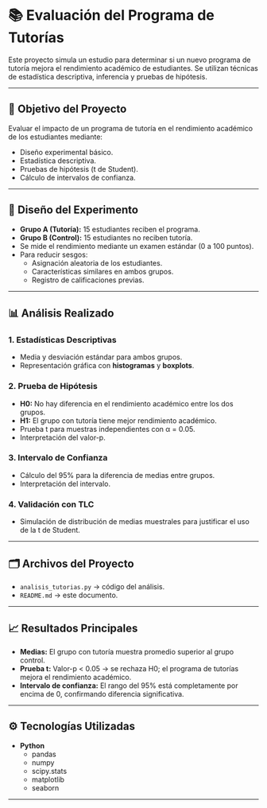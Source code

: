 # 📚 Evaluación del Programa de Tutorías

Este proyecto simula un estudio para determinar si un nuevo programa de tutoría mejora el rendimiento académico de estudiantes. Se utilizan técnicas de estadística descriptiva, inferencia y pruebas de hipótesis.

---

## 🎯 Objetivo del Proyecto
Evaluar el impacto de un programa de tutoría en el rendimiento académico de los estudiantes mediante:
- Diseño experimental básico.
- Estadística descriptiva.
- Pruebas de hipótesis (t de Student).
- Cálculo de intervalos de confianza.

---

## 📝 Diseño del Experimento
- **Grupo A (Tutoría):** 15 estudiantes reciben el programa.
- **Grupo B (Control):** 15 estudiantes no reciben tutoría.
- Se mide el rendimiento mediante un examen estándar (0 a 100 puntos).
- Para reducir sesgos:
  - Asignación aleatoria de los estudiantes.
  - Características similares en ambos grupos.
  - Registro de calificaciones previas.

---

## 📊 Análisis Realizado

### 1. Estadísticas Descriptivas
- Media y desviación estándar para ambos grupos.
- Representación gráfica con **histogramas** y **boxplots**.

### 2. Prueba de Hipótesis
- **H0:** No hay diferencia en el rendimiento académico entre los dos grupos.
- **H1:** El grupo con tutoría tiene mejor rendimiento académico.
- Prueba t para muestras independientes con α = 0.05.
- Interpretación del valor-p.

### 3. Intervalo de Confianza
- Cálculo del 95% para la diferencia de medias entre grupos.
- Interpretación del intervalo.

### 4. Validación con TLC
- Simulación de distribución de medias muestrales para justificar el uso de la t de Student.

---

## 🗂️ Archivos del Proyecto
- `analisis_tutorias.py` → código del análisis.
- `README.md` → este documento.

---

## 📈 Resultados Principales
- **Medias:** El grupo con tutoría muestra promedio superior al grupo control.
- **Prueba t:** Valor-p < 0.05 → se rechaza H0; el programa de tutorías mejora el rendimiento académico.
- **Intervalo de confianza:** El rango del 95% está completamente por encima de 0, confirmando diferencia significativa.

---

## ⚙️ Tecnologías Utilizadas
- **Python**  
  - pandas  
  - numpy  
  - scipy.stats  
  - matplotlib  
  - seaborn  

---

